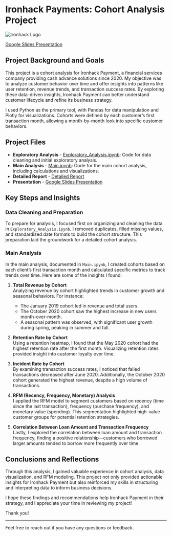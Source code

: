 # Ironhack Payments: Cohort Analysis Project

![Ironhack Logo](https://user-images.githubusercontent.com/23629340/40541063-a07a0a8a-601a-11e8-91b5-2f13e4e6b441.png)

[Google Slides Presentation](https://docs.google.com/presentation/d/1_L4GUAM97lEYs5Hsi1Z-n9deOiAW1OBkdNPWSkRmq7s/edit?usp=sharing)

## Project Background and Goals

This project is a cohort analysis for Ironhack Payment, a financial services company providing cash advance solutions since 2020. My objective was to analyze customer behavior over time and offer insights into patterns like user retention, revenue trends, and transaction success rates. By exploring these data-driven insights, Ironhack Payment can better understand customer lifecycle and refine its business strategy.

I used Python as the primary tool, with Pandas for data manipulation and Plotly for visualizations. Cohorts were defined by each customer’s first transaction month, allowing a month-by-month look into specific customer behaviors.

## Project Files

- **Exploratory Analysis** - [Exploratory_Analysis.ipynb](./Exploratory_Analysis.ipynb): Code for data cleaning and initial exploratory analysis.
- **Main Analysis** - [Main.ipynb](./Main.ipynb): Code for the main cohort analysis, including calculations and visualizations.
- **Detailed Report** - [Detailed Report](https://docs.google.com/document/d/1x_SGMHIXYSq7ZKbDT0LDCKbsVLg8nutCPDme0G9rrhA/edit?usp=sharing)
- **Presentation** - [Google Slides Presentation](https://docs.google.com/presentation/d/1_L4GUAM97lEYs5Hsi1Z-n9deOiAW1OBkdNPWSkRmq7s/edit?usp=sharing)

## Key Steps and Insights

### Data Cleaning and Preparation
To prepare for analysis, I focused first on organizing and cleaning the data in `Exploratory_Analysis.ipynb`. I removed duplicates, filled missing values, and standardized date formats to build the cohort structure. This preparation laid the groundwork for a detailed cohort analysis.

### Main Analysis

In the main analysis, documented in `Main.ipynb`, I created cohorts based on each client’s first transaction month and calculated specific metrics to track trends over time. Here are some of the insights I found:

1. **Total Revenue by Cohort**  
   Analyzing revenue by cohort highlighted trends in customer growth and seasonal behaviors. For instance:
   - The January 2019 cohort led in revenue and total users.
   - The October 2020 cohort saw the highest increase in new users month-over-month.
   - A seasonal pattern was observed, with significant user growth during spring, peaking in summer and fall.

2. **Retention Rate by Cohort**  
   Using a retention heatmap, I found that the May 2020 cohort had the highest retention rate after the first month. Visualizing retention rates provided insight into customer loyalty over time.

3. **Incident Rate by Cohort**  
   By examining transaction success rates, I noticed that failed transactions decreased after June 2020. Additionally, the October 2020 cohort generated the highest revenue, despite a high volume of transactions.

4. **RFM (Recency, Frequency, Monetary) Analysis**  
   I applied the RFM model to segment customers based on recency (time since the last transaction), frequency (purchase frequency), and monetary value (spending). This segmentation highlighted high-value customer groups for potential retention strategies.

5. **Correlation Between Loan Amount and Transaction Frequency**  
   Lastly, I explored the correlation between loan amount and transaction frequency, finding a positive relationship—customers who borrowed larger amounts tended to borrow more frequently over time.

## Conclusions and Reflections

Through this analysis, I gained valuable experience in cohort analysis, data visualization, and RFM modeling. This project not only provided actionable insights for Ironhack Payment but also reinforced my skills in structuring and interpreting data to inform business decisions.

I hope these findings and recommendations help Ironhack Payment in their strategy, and I appreciate your time in reviewing my project!

Thank you!

---

Feel free to reach out if you have any questions or feedback.


